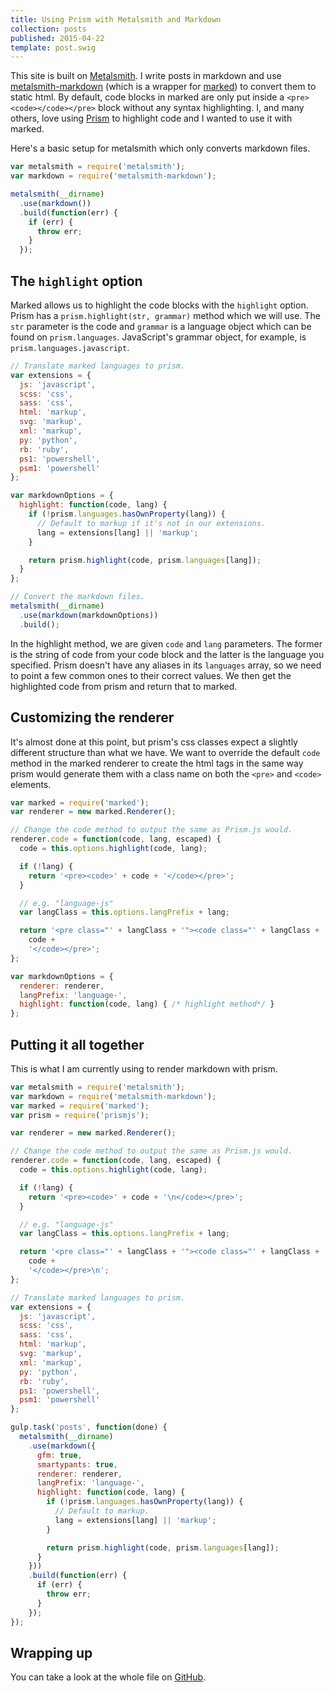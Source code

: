 ```yaml
---
title: Using Prism with Metalsmith and Markdown
collection: posts
published: 2015-04-22
template: post.swig
---
```


This site is built on [Metalsmith](http://www.metalsmith.io/). I write posts in markdown and use [metalsmith-markdown](https://github.com/segmentio/metalsmith-markdown) (which is a wrapper for [marked](https://github.com/chjj/marked)) to convert them to static html. By default, code blocks in marked are only put inside a `<pre><code></code></pre>` block without any syntax highlighting. I, and many others, love using [Prism](http://prismjs.com/) to highlight code and I wanted to use it with marked.

Here's a basic setup for metalsmith which only converts markdown files.

```js
var metalsmith = require('metalsmith');
var markdown = require('metalsmith-markdown');

metalsmith(__dirname)
  .use(markdown())
  .build(function(err) {
    if (err) {
      throw err;
    }
  });
```
## The `highlight` option

Marked allows us to highlight the code blocks with the `highlight` option. Prism has a `prism.highlight(str, grammar)` method which we will use. The `str` parameter is the code and `grammar` is a language object which can be found on `prism.languages`. JavaScript's grammar object, for example, is `prism.languages.javascript`.

```js
// Translate marked languages to prism.
var extensions = {
  js: 'javascript',
  scss: 'css',
  sass: 'css',
  html: 'markup',
  svg: 'markup',
  xml: 'markup',
  py: 'python',
  rb: 'ruby',
  ps1: 'powershell',
  psm1: 'powershell'
};

var markdownOptions = {
  highlight: function(code, lang) {
    if (!prism.languages.hasOwnProperty(lang)) {
      // Default to markup if it's not in our extensions.
      lang = extensions[lang] || 'markup';
    }

    return prism.highlight(code, prism.languages[lang]);
  }
};

// Convert the markdown files.
metalsmith(__dirname)
  .use(markdown(markdownOptions))
  .build();
```

In the highlight method, we are given `code` and `lang` parameters. The former is the string of code from your code block and the latter is the language you specified. Prism doesn't have any aliases in its `languages` array, so we need to point a few common ones to their correct values. We then get the highlighted code from prism and return that to marked.

## Customizing the renderer

It's almost done at this point, but prism's css classes expect a slightly different structure than what we have. We want to override the default `code` method in the marked renderer to create the html tags in the same way prism would generate them with a class name on both the `<pre>` and `<code>` elements.

```js
var marked = require('marked');
var renderer = new marked.Renderer();

// Change the code method to output the same as Prism.js would.
renderer.code = function(code, lang, escaped) {
  code = this.options.highlight(code, lang);

  if (!lang) {
    return '<pre><code>' + code + '</code></pre>';
  }

  // e.g. "language-js"
  var langClass = this.options.langPrefix + lang;

  return '<pre class="' + langClass + '"><code class="' + langClass + '">' +
    code +
    '</code></pre>';
};

var markdownOptions = {
  renderer: renderer,
  langPrefix: 'language-',
  highlight: function(code, lang) { /* highlight method*/ }
};
```

## Putting it all together

This is what I am currently using to render markdown with prism.

```js
var metalsmith = require('metalsmith');
var markdown = require('metalsmith-markdown');
var marked = require('marked');
var prism = require('prismjs');

var renderer = new marked.Renderer();

// Change the code method to output the same as Prism.js would.
renderer.code = function(code, lang, escaped) {
  code = this.options.highlight(code, lang);

  if (!lang) {
    return '<pre><code>' + code + '\n</code></pre>';
  }

  // e.g. "language-js"
  var langClass = this.options.langPrefix + lang;

  return '<pre class="' + langClass + '"><code class="' + langClass + '">' +
    code +
    '</code></pre>\n';
};

// Translate marked languages to prism.
var extensions = {
  js: 'javascript',
  scss: 'css',
  sass: 'css',
  html: 'markup',
  svg: 'markup',
  xml: 'markup',
  py: 'python',
  rb: 'ruby',
  ps1: 'powershell',
  psm1: 'powershell'
};

gulp.task('posts', function(done) {
  metalsmith(__dirname)
    .use(markdown({
      gfm: true,
      smartypants: true,
      renderer: renderer,
      langPrefix: 'language-',
      highlight: function(code, lang) {
        if (!prism.languages.hasOwnProperty(lang)) {
          // Default to markup.
          lang = extensions[lang] || 'markup';
        }

        return prism.highlight(code, prism.languages[lang]);
      }
    }))
    .build(function(err) {
      if (err) {
        throw err;
      }
    });
});
```

## Wrapping up

You can take a look at the whole file on [GitHub](https://github.com/Vestride/glen.codes/blob/master/gulp/metal.js).
